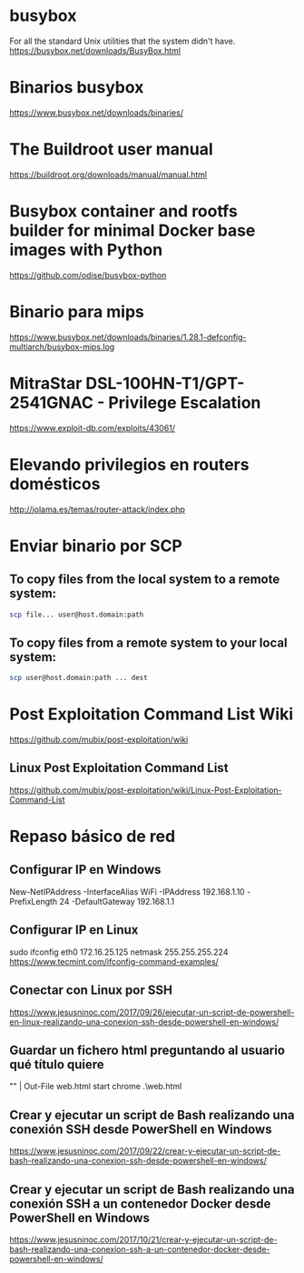 # busybox
For all the standard Unix utilities that the system didn't have.
https://busybox.net/downloads/BusyBox.html

# Binarios busybox
https://www.busybox.net/downloads/binaries/

# The Buildroot user manual
https://buildroot.org/downloads/manual/manual.html

# Busybox container and rootfs builder for minimal Docker base images with Python
https://github.com/odise/busybox-python

# Binario para mips
https://www.busybox.net/downloads/binaries/1.28.1-defconfig-multiarch/busybox-mips.log

# MitraStar DSL-100HN-T1/GPT-2541GNAC - Privilege Escalation
https://www.exploit-db.com/exploits/43061/

# Elevando privilegios en routers domésticos
http://jolama.es/temas/router-attack/index.php

# Enviar binario por SCP
## To copy files from the local system to a remote system:
```Bash
scp file... user@host.domain:path
```
## To copy files from a remote system to your local system:
```Bash
scp user@host.domain:path ... dest
```

# Post Exploitation Command List Wiki
https://github.com/mubix/post-exploitation/wiki

## Linux Post Exploitation Command List
https://github.com/mubix/post-exploitation/wiki/Linux-Post-Exploitation-Command-List

# Repaso básico de red
## Configurar IP en Windows
New-NetIPAddress -InterfaceAlias WiFi -IPAddress 192.168.1.10 -PrefixLength 24 -DefaultGateway 192.168.1.1

## Configurar IP en Linux
sudo ifconfig eth0 172.16.25.125 netmask 255.255.255.224
https://www.tecmint.com/ifconfig-command-examples/

## Conectar con Linux por SSH
https://www.jesusninoc.com/2017/09/26/ejecutar-un-script-de-powershell-en-linux-realizando-una-conexion-ssh-desde-powershell-en-windows/

## Guardar un fichero html preguntando al usuario qué título quiere
"<html><title>"+(Read-Host "Introduzca título")+"</title></html>" | Out-File web.html
start chrome .\web.html

## Crear y ejecutar un script de Bash realizando una conexión SSH desde PowerShell en Windows
https://www.jesusninoc.com/2017/09/22/crear-y-ejecutar-un-script-de-bash-realizando-una-conexion-ssh-desde-powershell-en-windows/

## Crear y ejecutar un script de Bash realizando una conexión SSH a un contenedor Docker desde PowerShell en Windows
https://www.jesusninoc.com/2017/10/21/crear-y-ejecutar-un-script-de-bash-realizando-una-conexion-ssh-a-un-contenedor-docker-desde-powershell-en-windows/
